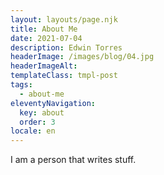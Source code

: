 ```yaml
---
layout: layouts/page.njk
title: About Me
date: 2021-07-04
description: Edwin Torres
headerImage: /images/blog/04.jpg
headerImageAlt: 
templateClass: tmpl-post
tags:
  - about-me
eleventyNavigation:
  key: about
  order: 3
locale: en
---
```


I am a person that writes stuff.
